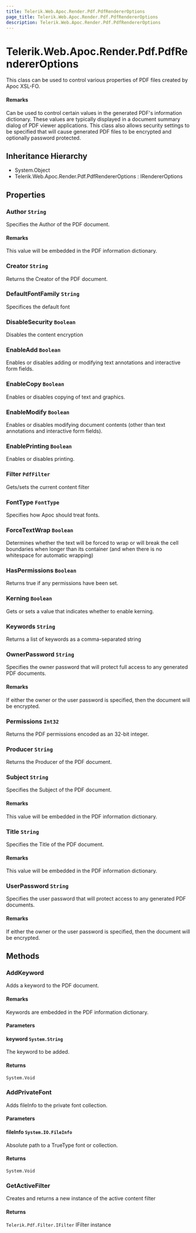 ```yaml
---
title: Telerik.Web.Apoc.Render.Pdf.PdfRendererOptions
page_title: Telerik.Web.Apoc.Render.Pdf.PdfRendererOptions
description: Telerik.Web.Apoc.Render.Pdf.PdfRendererOptions
---
```


# Telerik.Web.Apoc.Render.Pdf.PdfRendererOptions

This class can be used to control various properties of PDF files
                created by Apoc XSL-FO.

#### Remarks
Can be used to control certain values in the generated PDF's information
                dictionary.  These values are typically displayed in a document summary 
                dialog of PDF viewer applications.
                This class also allows security settings to be specified that will 
                cause generated PDF files to be encrypted and optionally password protected.

## Inheritance Hierarchy

* System.Object
* Telerik.Web.Apoc.Render.Pdf.PdfRendererOptions : IRendererOptions

## Properties

###  Author `String`

Specifies the Author of the PDF document.

#### Remarks
This value will be embedded in the PDF information dictionary.

###  Creator `String`

Returns the Creator of the PDF document.

###  DefaultFontFamily `String`

Specifices the default font

###  DisableSecurity `Boolean`

Disables the content encryption

###  EnableAdd `Boolean`

Enables or disables adding or modifying text annotations and interactive
                form fields.

###  EnableCopy `Boolean`

Enables or disables copying of text and graphics.

###  EnableModify `Boolean`

Enables or disables modifying document contents (other than text annotations and 
                interactive form fields).

###  EnablePrinting `Boolean`

Enables or disables printing.

###  Filter `PdfFilter`

Gets/sets the current content filter

###  FontType `FontType`

Specifies how Apoc should treat fonts.

###  ForceTextWrap `Boolean`

Determines whether the text will be forced to wrap or will break the cell boundaries when
            longer than its container (and when there is no whitespace for automatic wrapping)

###  HasPermissions `Boolean`

Returns true if any permissions have been set.

###  Kerning `Boolean`

Gets or sets a value that indicates whether to enable kerning.

###  Keywords `String`

Returns a list of keywords as a comma-separated string

###  OwnerPassword `String`

Specifies the owner password that will protect full access to any generated PDF documents.

#### Remarks
If either the owner or the user password is specified, 
                then the document will be encrypted.

###  Permissions `Int32`

Returns the PDF permissions encoded as an 32-bit integer.

###  Producer `String`

Returns the Producer of the PDF document.

###  Subject `String`

Specifies the Subject of the PDF document.

#### Remarks
This value will be embedded in the PDF information dictionary.

###  Title `String`

Specifies the Title of the PDF document.

#### Remarks
This value will be embedded in the PDF information dictionary.

###  UserPassword `String`

Specifies the user password that will protect access to any generated PDF documents.

#### Remarks
If either the owner or the user password is specified, 
                then the document will be encrypted.

## Methods

###  AddKeyword

Adds a keyword to the PDF document.

#### Remarks
Keywords are embedded in the PDF information dictionary.

#### Parameters

#### keyword `System.String`

The keyword to be added.

#### Returns

`System.Void` 

###  AddPrivateFont

Adds fileInfo to the private font collection.

#### Parameters

#### fileInfo `System.IO.FileInfo`

Absolute path to a TrueType font or collection.

#### Returns

`System.Void` 

###  GetActiveFilter

Creates and returns a new instance of the active content filter

#### Returns

`Telerik.Pdf.Filter.IFilter` IFilter instance

